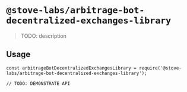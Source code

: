# `@stove-labs/arbitrage-bot-decentralized-exchanges-library`

> TODO: description

## Usage

```
const arbitrageBotDecentralizedExchangesLibrary = require('@stove-labs/arbitrage-bot-decentralized-exchanges-library');

// TODO: DEMONSTRATE API
```
